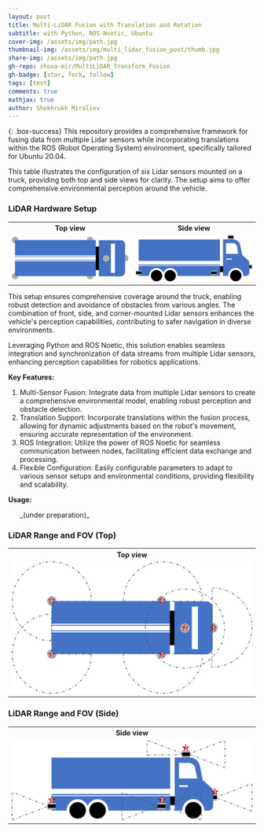```yaml
---
layout: post
title: Multi-LiDAR Fusion with Translation and Rotation
subtitle: with Python, ROS-Noetic, Ubuntu
cover-img: /assets/img/path.jpg
thumbnail-img: /assets/img/multi_lidar_fusion_post/thumb.jpg
share-img: /assets/img/path.jpg
gh-repo: shoxa-mir/MultiLiDAR_Transform_Fusion
gh-badge: [star, fork, follow]
tags: [test]
comments: true
mathjax: true
author: Shokhrukh Miraliev
---
```


{: .box-success}
This repository provides a comprehensive framework for fusing data from multiple Lidar sensors while incorporating translations within the ROS (Robot Operating System) environment, specifically tailored for Ubuntu 20.04. 

This table illustrates the configuration of six Lidar sensors mounted on a truck, providing both top and side views for clarity. The setup aims to offer comprehensive environmental perception around the vehicle.
### LiDAR Hardware Setup
<table style="max-width: 100%;">
    <tr>
        <th>Top view</th>
        <th>Side view</th>
    </tr>
    <tr>
        <td style="width: 50%;"><img src="/assets/img/multi_lidar_fusion_post/fig1/truck_w_lidar_top.svg" style="width: 100%;"></td>
        <td style="width: 50%;"><img src="/assets/img/multi_lidar_fusion_post/fig1/truck_w_lidar_side.svg" style="width: 100%;"></td>
    </tr>
</table>
This setup ensures comprehensive coverage around the truck, enabling robust detection and avoidance of obstacles from various angles. The combination of front, side, and corner-mounted Lidar sensors enhances the vehicle's perception capabilities, contributing to safer navigation in diverse environments.

Leveraging Python and ROS Noetic, this solution enables seamless integration and synchronization of data streams from multiple Lidar sensors, enhancing perception capabilities for robotics applications.

**Key Features:**

<ol>
<li>Multi-Sensor Fusion: Integrate data from multiple Lidar sensors to create a comprehensive environmental model, enabling robust perception and obstacle detection.</li>
<li>Translation Support: Incorporate translations within the fusion process, allowing for dynamic adjustments based on the robot's movement, ensuring accurate representation of the environment.</li>
<li>ROS Integration: Utilize the power of ROS Noetic for seamless communication between nodes, facilitating efficient data exchange and processing.</li>
<li>Flexible Configuration: Easily configurable parameters to adapt to various sensor setups and environmental conditions, providing flexibility and scalability.</li>
</ol>

**Usage:**
<ol>
    _(under preparation)_
</ol>


### LiDAR Range and FOV (Top)
<table style="max-width: 100%;">
    <tr>
        <th>Top view</th>
    </tr>
    <tr>
        <td style="width: 50%;"><img src="/assets/img/multi_lidar_fusion_post/fig2/truck_w_range_top.svg" style="width: 100%;"></td>
    </tr>
</table>

### LiDAR Range and FOV (Side)
<table style="max-width: 100%;">
    <tr>
        <th>Side view</th>
    </tr>
    <tr>
        <td style="width: 50%;"><img src="/assets/img/multi_lidar_fusion_post/fig2/truck_w_range_side.svg" style="width: 100%;"></td>
    </tr>
</table>


